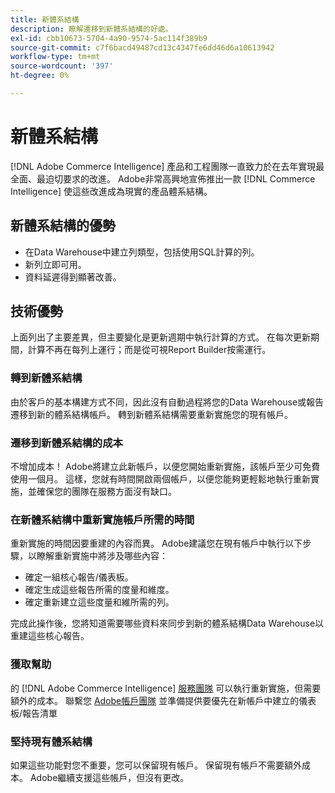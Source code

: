 ```yaml
---
title: 新體系結構
description: 瞭解遷移到新體系結構的好處。
exl-id: cbb10673-5704-4a90-9574-5ac114f389b9
source-git-commit: c7f6bacd49487cd13c4347fe6dd46d6a10613942
workflow-type: tm+mt
source-wordcount: '397'
ht-degree: 0%

---
```


# 新體系結構

[!DNL Adobe Commerce Intelligence] 產品和工程團隊一直致力於在去年實現最全面、最迫切要求的改進。 Adobe非常高興地宣佈推出一款 [!DNL Commerce Intelligence] 使這些改進成為現實的產品體系結構。

## 新體系結構的優勢

* 在Data Warehouse中建立列類型，包括使用SQL計算的列。
* 新列立即可用。
* 資料延遲得到顯著改善。

## 技術優勢

上面列出了主要差異，但主要變化是更新週期中執行計算的方式。 在每次更新期間，計算不再在每列上運行；而是從可視Report Builder按需運行。

### 轉到新體系結構

由於客戶的基本構建方式不同，因此沒有自動過程將您的Data Warehouse或報告遷移到新的體系結構帳戶。 轉到新體系結構需要重新實施您的現有帳戶。

### 遷移到新體系結構的成本

不增加成本！ Adobe將建立此新帳戶，以便您開始重新實施，該帳戶至少可免費使用一個月。 這樣，您就有時間開啟兩個帳戶，以便您能夠更輕鬆地執行重新實施，並確保您的團隊在服務方面沒有缺口。

### 在新體系結構中重新實施帳戶所需的時間

重新實施的時間因要重建的內容而異。 Adobe建議您在現有帳戶中執行以下步驟，以瞭解重新實施中將涉及哪些內容：

* 確定一組核心報告/儀表板。
* 確定生成這些報告所需的度量和維度。
* 確定重新建立這些度量和維所需的列。

完成此操作後，您將知道需要哪些資料來同步到新的體系結構Data Warehouse以重建這些核心報告。

### 獲取幫助

的 [!DNL Adobe Commerce Intelligence] [服務團隊](https://experienceleague.adobe.com/docs/commerce-knowledge-base/kb/troubleshooting/miscellaneous/mbi-service-policies.html) 可以執行重新實施，但需要額外的成本。 聯繫您 [Adobe帳戶團隊](../../guide-overview.md#Submitting-a-Support-Ticket) 並準備提供要優先在新帳戶中建立的儀表板/報告清單

### 堅持現有體系結構

如果這些功能對您不重要，您可以保留現有帳戶。 保留現有帳戶不需要額外成本。 Adobe繼續支援這些帳戶，但沒有更改。
